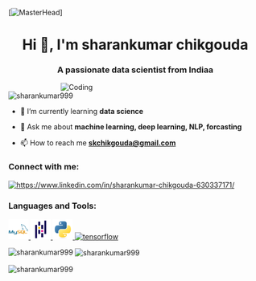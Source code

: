 [![MasterHead](https://thumbs.dreamstime.com/b/big-data-science-analysis-business-technology-concept-virtual-screen-big-data-science-analysis-business-technology-concept-145015243.jpg)]
<h1 align="center">Hi 👋, I'm sharankumar chikgouda</h1>
<h3 align="center">A passionate data scientist from Indiaa</h3>
<img align="right" alt="Coding" width="400" src="https://camo.githubusercontent.com/8bf6f6d78abc81fcf9c49f10649423e73ea44bc248e83aaae8759d401c829a84/68747470733a2f2f70687973696373677572756b756c2e66696c65732e776f726470726573732e636f6d2f323031392f30322f6368617261637465722d312e676966"> 

<p align="left"> <img src="https://komarev.com/ghpvc/?username=sharankumar999&label=Profile%20views&color=0e75b6&style=flat" alt="sharankumar999" /> </p>

- 🌱 I’m currently learning **data science**

- 💬 Ask me about **machine learning, deep learning, NLP, forcasting**

- 📫 How to reach me **skchikgouda@gmail.com**

<h3 align="left">Connect with me:</h3>
<p align="left">
<a href="https://linkedin.com/in/https://www.linkedin.com/in/sharankumar-chikgouda-630337171/" target="blank"><img align="center" src="https://raw.githubusercontent.com/rahuldkjain/github-profile-readme-generator/master/src/images/icons/Social/linked-in-alt.svg" alt="https://www.linkedin.com/in/sharankumar-chikgouda-630337171/" height="30" width="40" /></a>
</p>

<h3 align="left">Languages and Tools:</h3>
<p align="left"> <a href="https://www.mysql.com/" target="_blank" rel="noreferrer"> <img src="https://raw.githubusercontent.com/devicons/devicon/master/icons/mysql/mysql-original-wordmark.svg" alt="mysql" width="40" height="40"/> </a> <a href="https://pandas.pydata.org/" target="_blank" rel="noreferrer"> <img src="https://raw.githubusercontent.com/devicons/devicon/2ae2a900d2f041da66e950e4d48052658d850630/icons/pandas/pandas-original.svg" alt="pandas" width="40" height="40"/> </a> <a href="https://www.python.org" target="_blank" rel="noreferrer"> <img src="https://raw.githubusercontent.com/devicons/devicon/master/icons/python/python-original.svg" alt="python" width="40" height="40"/> </a> <a href="https://www.tensorflow.org" target="_blank" rel="noreferrer"> <img src="https://www.vectorlogo.zone/logos/tensorflow/tensorflow-icon.svg" alt="tensorflow" width="40" height="40"/> </a> </p>

<p><img align="left" src="https://github-readme-stats.vercel.app/api/top-langs?username=sharankumar999&show_icons=true&locale=en&layout=compact" alt="sharankumar999" /></p>

<p>&nbsp;<img align="center" src="https://github-readme-stats.vercel.app/api?username=sharankumar999&show_icons=true&locale=en" alt="sharankumar999" /></p>

<p><img align="center" src="https://github-readme-streak-stats.herokuapp.com/?user=sharankumar999&" alt="sharankumar999" /></p>
